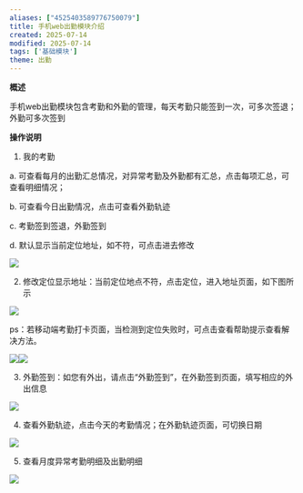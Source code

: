 ```yaml
---
aliases: ["4525403589776750079"]
title: 手机web出勤模块介绍
created: 2025-07-14
modified: 2025-07-14
tags: ['基础模块']
theme: 出勤
---
```


**概述**

手机web出勤模块包含考勤和外勤的管理，每天考勤只能签到一次，可多次签退；外勤可多次签到

**操作说明**

1. 我的考勤

a. 可查看每月的出勤汇总情况，对异常考勤及外勤都有汇总，点击每项汇总，可查看明细情况；

b. 可查看今日出勤情况，点击可查看外勤轨迹

c. 考勤签到签退，外勤签到

d. 默认显示当前定位地址，如不符，可点击进去修改

![](89310b823c0fa54f32a9b9bdd124cd4e.jpg)

2. 修改定位显示地址：当前定位地点不符，点击定位，进入地址页面，如下图所示

![](d979c6d02582f8c5b398a85fae7a8d11.jpg)

ps：若移动端考勤打卡页面，当检测到定位失败时，可点击查看帮助提示查看解决方法。

![](3e7b092d6c5cdacc24d421f536edbcd9.jpg)![](9175d52a245e075d371e336ac8e57b2b.jpg)

3. 外勤签到：如您有外出，请点击“外勤签到”，在外勤签到页面，填写相应的外出信息

![](bd2500051af0d4c1e16a2928440b2679.jpg)

4. 查看外勤轨迹，点击今天的考勤情况；在外勤轨迹页面，可切换日期

![](71724455ee4f4b705764ba81a7505c78.jpg)

5. 查看月度异常考勤明细及出勤明细

![](42ad166024c51298a9d84fb104947323.jpg)